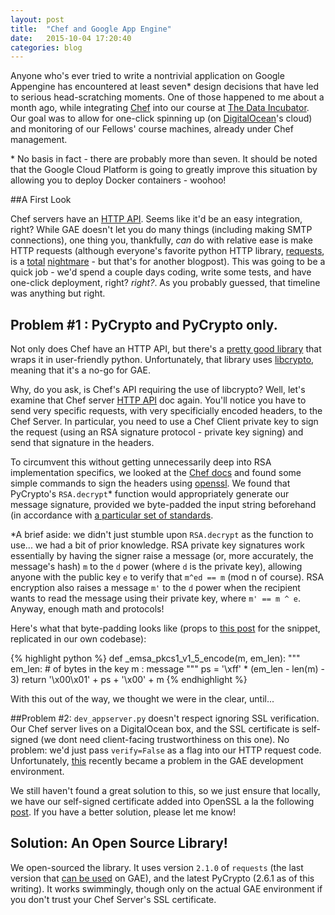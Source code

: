```yaml
---
layout: post
title:  "Chef and Google App Engine"
date:   2015-10-04 17:20:40
categories: blog
---
```


Anyone who's ever tried to write a nontrivial application on Google Appengine has encountered at least seven\* design decisions that have led to serious head-scratching moments. One of those happened to me about a month ago, while integrating [Chef](https://www.chef.io/chef/) into our course at [The Data Incubator](www.thedataincubator.com). Our goal was to allow for one-click spinning up (on [DigitalOcean](http://digitalocean.com)'s cloud) and monitoring of our Fellows' course machines, already under Chef management. 

\* No basis in fact - there are probably more than seven. It should be noted that the Google Cloud Platform is going to greatly improve this situation by allowing you to deploy Docker containers - woohoo!

##A First Look

Chef servers have an [HTTP API](https://docs.chef.io/api_chef_server.html). Seems like it'd be an easy integration, right? While GAE doesn't let you do many things (including making SMTP connections), one thing you, thankfully, *can* do with relative ease is make HTTP requests (although everyone's favorite python HTTP library, [requests](http://www.python-requests.org/en/latest/), is a [total](http://stackoverflow.com/questions/21605328/python-requests-on-google-app-engine-not-working-for-https) [nightmare](http://stackoverflow.com/questions/9762685/using-the-requests-python-library-in-google-app-engine) - but that's for another blogpost). This was going to be a quick job - we'd spend a couple days coding, write some tests, and have one-click deployment, right? *right?*. As you probably guessed, that timeline was anything but right.


## Problem #1 : PyCrypto and PyCrypto only.
Not only does Chef have an HTTP API, but there's a [pretty good library](https://github.com/coderanger/pychef) that wraps it in user-friendly python. Unfortunately, that library uses [libcrypto](https://github.com/coderanger/pychef/blob/master/chef/rsa.py), meaning that it's a no-go for GAE. 

Why, do you ask, is Chef's API requiring the use of libcrypto? Well, let's examine that Chef server [HTTP API](https://docs.chef.io/api_chef_server.html) doc again. You'll notice you have to send very specific requests, with very specificially encoded headers, to the Chef Server. In particular, you need to use a Chef Client private key to sign the request (using an RSA signature protocol - private key signing) and send that signature in the headers.

To circumvent this without getting unnecessarily deep into RSA implementation specifics, we looked at the [Chef docs](https://docs.chef.io/auth.html) and found some simple commands to sign the headers using [openssl](https://www.openssl.org/docs/manmaster/apps/rsautl.html). We found that PyCrypto's `RSA.decrypt`\* function would appropriately generate our message signature, provided we byte-padded the input string beforehand (in accordance with [a particular set of standards](https://en.wikipedia.org/wiki/PKCS_1). 

\*A brief aside: we didn't just stumble upon `RSA.decrypt` as the function to use... we had a bit of prior knowledge. RSA private key signatures work essentially by having the signer raise a message (or, more accurately, the message's hash) `m` to the `d` power (where `d` is the private key), allowing anyone with the public key `e` to verify that `m^ed == m` (mod n of course). RSA encryption also raises a message `m'` to the `d` power when the recipient wants to read the message using their private key, where `m' == m ^ e`. Anyway, enough math and protocols!

Here's what that byte-padding looks like (props to [this post](http://engineering.hearsaysocial.com/2012/01/25/using-pycrypto-instead-of-m2crypto-on-google-app-engine/) for the snippet, replicated in our own codebase):

{% highlight python %}
def _emsa_pkcs1_v1_5_encode(m, em_len):
    """
    em_len: # of bytes in the key
    m : message
    """
    ps = '\xff' * (em_len - len(m) - 3)
    return '\x00\x01' + ps + '\x00' + m
{% endhighlight %}

With this out of the way, we thought we were in the clear, until...

##Problem #2: `dev_appserver.py` doesn't respect ignoring SSL verification.
Our Chef server lives on a DigitalOcean box, and the SSL certificate is self-signed (we dont need client-facing trustworthiness on this one). No problem: we'd just pass `verify=False` as a flag into our HTTP request code. Unfortunately, [this](http://stackoverflow.com/questions/28866770/appengine-urlfetch-validate-certificate-false-none-not-being-respected) recently became a problem in the GAE development environment. 

We still haven't found a great solution to this, so we just ensure that locally, we have our self-signed certificate added into OpenSSL a la the following [post](http://unix.stackexchange.com/questions/90450/adding-a-self-signed-certificate-to-the-trusted-list). If you have a better solution, please let me know!


## Solution: An Open Source Library!
We open-sourced the library. It uses version `2.1.0` of `requests` (the last version that [can be used](http://stackoverflow.com/questions/21605328/python-requests-on-google-app-engine-not-working-for-https) on GAE), and the latest PyCrypto (2.6.1 as of this writing). It works swimmingly, though only on the actual GAE environment if you don't trust your Chef Server's SSL certificate.
